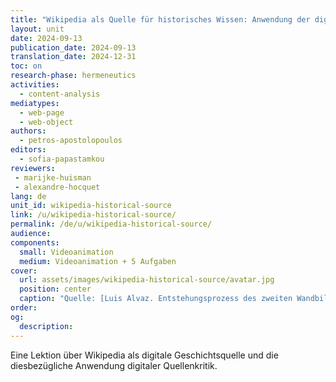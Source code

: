 ```yaml
---
title: "Wikipedia als Quelle für historisches Wissen: Anwendung der digitalen Quellenkritik"
layout: unit
date: 2024-09-13
publication_date: 2024-09-13
translation_date: 2024-12-31  
toc: on
research-phase: hermeneutics
activities: 
  - content-analysis 
mediatypes:
  - web-page
  - web-object
authors: 
  - petros-apostolopoulos
editors: 
  - sofia-papastamkou
reviewers:
 - marijke-huisman
 - alexandre-hocquet
lang: de
unit_id: wikipedia-historical-source
link: /u/wikipedia-historical-source/
permalink: /de/u/wikipedia-historical-source/
audience: 
components:
  small: Videoanimation
  medium: Videoanimation + 5 Aufgaben
cover:
  url: assets/images/wikipedia-historical-source/avatar.jpg 
  position: center
  caption: "Quelle: [Luis Alvaz. Entstehungsprozess des zweiten Wandbildes zur Feier des 20-jährigen Bestehens von Wikipedia auf Spanisch. 16. Mai 2021](https://commons.wikimedia.org/wiki/File:Proceso_de_creaci%C3%B3n_del_segundo_mural_Wikipedia_20_en_Aguascalientes_38.jpg)"
order: 
og:
  description: 
---
```


 Eine Lektion über Wikipedia als digitale Geschichtsquelle und die diesbezügliche Anwendung digitaler Quellenkritik.